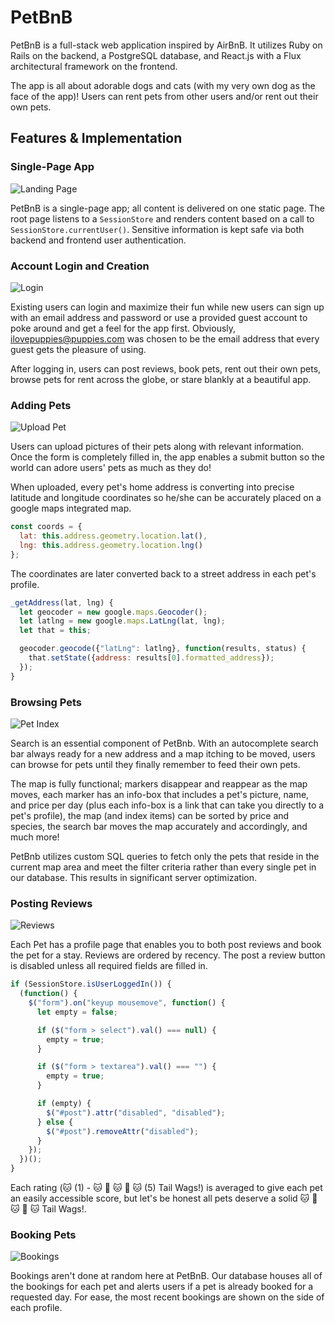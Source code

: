 # PetBnB

PetBnB is a full-stack web application inspired by AirBnB.  It utilizes Ruby on Rails on the backend, a PostgreSQL database, and React.js with a Flux architectural framework on the frontend.

The app is all about adorable dogs and cats (with my very own dog as the face of the app)! Users can rent pets from other users and/or rent out their own pets.

## Features & Implementation

### Single-Page App

![Landing Page](docs/LandingPage.png)

PetBnB is a single-page app; all content is delivered on one static page. The root page listens to a `SessionStore` and renders content based on a call to `SessionStore.currentUser()`. Sensitive information is kept safe via both backend and frontend user authentication.

### Account Login and Creation

![Login](docs/Login.png)

Existing users can login and maximize their fun while new users can sign up with an email address and password or use a provided guest account to poke around and get a feel for the app first. Obviously, ilovepuppies@puppies.com was chosen to be the email address that every guest gets the pleasure of using.

After logging in, users can post reviews, book pets, rent out their own pets, browse pets for rent across the globe, or stare blankly at a beautiful app.

### Adding Pets

![Upload Pet](docs/UploadPet.png)

Users can upload pictures of their pets along with relevant information. Once the form is completely filled in, the app enables a submit button so the world can adore users' pets as much as they do!

When uploaded, every pet's home address is converting into precise latitude and longitude coordinates so he/she can be accurately placed on a google maps integrated map.

```javascript
const coords = {
  lat: this.address.geometry.location.lat(),
  lng: this.address.geometry.location.lng()
};
```

The coordinates are later converted back to a street address in each pet's profile.

```javascript
_getAddress(lat, lng) {
  let geocoder = new google.maps.Geocoder();
  let latlng = new google.maps.LatLng(lat, lng);
  let that = this;

  geocoder.geocode({"latLng": latlng}, function(results, status) {
    that.setState({address: results[0].formatted_address});
  });
}
```

### Browsing Pets

![Pet Index](docs/PetIndex.png)

Search is an essential component of PetBnb. With an autocomplete search bar always ready for a new address and a map itching to be moved, users can browse for pets until they finally remember to feed their own pets.

The map is fully functional; markers disappear and reappear as the map moves, each marker has an info-box that includes a pet's picture, name, and price per day (plus each info-box is a link that can take you directly to a pet's profile), the map (and index items) can be sorted by price and species, the search bar moves the map accurately and accordingly, and much more!

PetBnb utilizes custom SQL queries to fetch only the pets that reside in the current map area and meet the filter criteria rather than every single pet in our database. This results in significant server optimization. 

### Posting Reviews

![Reviews](docs/Reviews.png)

Each Pet has a profile page that enables you to both post reviews and book the pet for a stay. Reviews are ordered by recency. The post a review button is disabled unless all required fields are filled in.

```javascript
if (SessionStore.isUserLoggedIn()) {
  (function() {
    $("form").on("keyup mousemove", function() {
      let empty = false;

      if ($("form > select").val() === null) {
        empty = true;
      }

      if ($("form > textarea").val() === "") {
        empty = true;
      }

      if (empty) {
        $("#post").attr("disabled", "disabled");
      } else {
        $("#post").removeAttr("disabled");
      }
    });
  })();
}
```

Each rating (🐱 (1) - 🐱 🐶 🐱 🐶 🐱 (5) Tail Wags!) is averaged to give each pet an easily accessible score, but let's be honest all pets deserve a solid 🐱 🐶 🐱 🐶 🐱 Tail Wags!.

### Booking Pets

![Bookings](docs/Bookings.png)

Bookings aren't done at random here at PetBnB. Our database houses all of the bookings for each pet and alerts users if a pet is already booked for a requested day. For ease, the most recent bookings are shown on the side of each profile.
